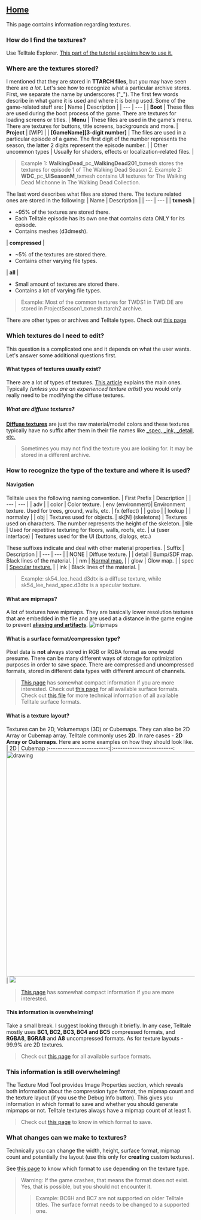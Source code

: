 ## [Home](/wiki/home.md)

This page contains information regarding textures.

### How do I find the textures?
Use Telltale Explorer. [This part of the tutorial explains how to use it.](/wiki/tutorial_part1/tutorial_part_1.md)

### Where are the textures stored?
I mentioned that they are stored in **TTARCH files**, but you may have seen there are *a lot*. Let's see how to recognize what a particular archive stores.
First, we separate the name by underscores ("_").
The first few words describe in what game it is used and where it is being used.
Some of the game-related stuff are:
| Name | Description |
| --- | --- |
| **Boot** | These files are used during the boot process of the game. There are textures for loading screens or titles.
| **Menu** | These files are used in the game's menu. There are textures for buttons, title screens, backgrounds and more.
| **Project** | [WIP] |
| **[GameName][3-digit number]** | The files are used in a particular episode of a game. The first digit of the number represents the season, the latter 2 digits represent the episode number. |
| Other uncommon types | Usually for shaders, effects or localization-related files. |
> Example 1: **WalkingDead**\_pc\_**WalkingDead201**_txmesh stores the textures for episode 1 of The Walking Dead Season 2.
> Example 2: **WDC**\_pc\_**UISeasonM**_txmesh contains UI textures for The Walking Dead Michonne in The Walking Dead Collection.

The last word describes what files are stored there. The texture related ones are stored in the following:
| Name | Description |
| --- | --- |
| **txmesh** | <ul><li>~95% of the textures are stored there.</li><li>Each Telltale episode has its own one that contains data ONLY for its episode.</li><li>Contains meshes (d3dmesh).</li></ul>
| **compressed** | <ul><li>~5% of the textures are stored there.</li><li>Contains other varying file types.</li></ul>
| **all** |<ul><li>Small amount of textures are stored there.</li><li>Contains a lot of varying file types.</li></ul>
> Example: Most of the common textures for TWDS1 in TWD:DE are stored in ProjectSeason1_txmesh.ttarch2 archive.

There are other types or archives and Telltale types. Check out [this page](/wiki/articles/ttarch.md)

### Which textures do I need to edit?
This question is a complicated one and it depends on what the user wants. Let's answer some additional questions first.

#### What types of textures usually exist?
There are a lot of types of textures. [This article](https://www.reallusion.com/iclone/help/iclone3/15_multiple_channel_texture_mapping/types_of_maps.htm) explains the main ones. Typically *(unless you are an experienced texture artist)* you would only really need to be modifying the diffuse textures. 

##### What are diffuse textures?
**[Diffuse textures](https://www.reallusion.com/iclone/help/iclone3/15_multiple_channel_texture_mapping/types_of_maps.htm)** are just the raw material/model colors and these textures typically have no suffix after them in their file names like [_spec, _ink, _detail, etc.](/wiki/articles/textures.md#navigation) 
> Sometimes you may not find the texture you are looking for. It may be stored in a different archive.

### How to recognize the type of the texture and where it is used? 
#### Navigation
Telltale uses the following naming convention.
| First Prefix | Description |
| --- | --- |
| adv |
| color | Color texture.
| env (environment)| Environment texture. Used for trees, ground, walls, etc.
| fx (effect) |
| gobo |
| lookup |
| normalxy |
| obj | Textures used for objects.
| sk[N] (skeletons) | Textures used on characters. The number represents the height of the skeleton.
| tile | Used for repetitive texturing for floors, walls, roofs, etc.
| ui (user interface) | Textures used for the UI (buttons, dialogs, etc.)

These suffixes indicate and deal with other material properties.
| Suffix | Description |
| --- | --- |
| NONE | Diffuse texture. |
| detail | Bump/SDF map. Black lines of the material. |
| nm | [Normal map.](https://en.wikipedia.org/wiki/Normal_mapping) |
| glow | Glow map. |
| spec | [Specular texture.]((https://www.modding-forum.com/guide/17-diffuse-specular-and-normal-maps/)) |
| ink | Black lines of the material. |

> Example: sk54_lee_head.d3dtx is a diffuse texture, while sk54_lee_head_spec.d3dtx is a specular texture.

#### What are mipmaps?
A lot of textures have mipmaps. They are basically lower resolution textures that are embedded in the file and are used at a distance in the game engine to prevent **[aliasing and artifacts](https://gdbooks.gitbooks.io/legacyopengl/content/Chapter7/mip1.png)**. 
![mipmaps](http://archive.gamedev.net/archive/reference/programming/features/dxmipmap/mipmaps.gif)

#### What is a surface format/compression type?
Pixel data is **not** always stored in RGB or RGBA format as one would presume. There can be many different ways of storage for optimization purposes in order to save space. There are compressed and uncompressed formats, stored in different data types with different amount of channels.
> [This page](https://www.khronos.org/opengl/wiki/Image_Format) has somewhat compact information if you are more interested. 
> Check out [this page](/wiki/articles/surfaces.md) for all available surface formats.
> Check out [this file](/DDS_D3DTX_Converter_GUI/DDS_D3DTX_Converter/Telltale/TelltaleEnums/T3SurfaceFormat.cs) for more technical information of all available Telltale surface formats.
 
 #### What is a texture layout?
Textures can be 2D, Volumemaps (3D) or Cubemaps. They can also be 2D Array or Cubemap array.
Telltale commonly uses **2D**. In rare cases - **2D Array or Cubemaps**.
Here are some examples on how they should look like.
| 2D             |  Cubemap
:-------------------------:|:-------------------------:
<img src="https://cdna.artstation.com/p/assets/images/images/014/294/748/large/grace-mericer-textureprac22.jpg?1543367842" alt="drawing" width="600"/> |  ![](https://learnopengl.com/img/advanced/cubemaps_skybox.png)

 > [This page](https://www.khronos.org/opengl/wiki/Texture#Theory) has somewhat compact information if you are more interested. 


#### This information is overwhelming!
Take a small break. I suggest looking through it briefly.
In any case, Telltale mostly uses **BC1, BC2, BC3, BC4 and BC5** compressed formats, and **RGBA8**, **BGRA8** and **A8** uncompressed formats.
As for texture layouts - 99.9% are 2D textures.
> Check out [this page](/wiki/articles/surfaces.md) for all available surface formats.


### This information is still overwhelming!
The Texture Mod Tool provides Image Properties section, which reveals both information about the compression type format, the mipmap count and the texture layout (if you use the Debug Info button). This gives you information in which format to save and whether you should generate mipmaps or not. Telltale textures always have a mipmap count of at least 1. 
> Check out [this page](/wiki/articles/surfaces.md) to know in which format to save.

### What changes can we make to textures?
Technically you can change the width, height, surface format, mipmap count and potentially the layout (use this only for **creating** custom textures).

See [this page](/wiki/articles/surfaces.md) to know which format to use depending on the texture type.
> Warning: If the game crashes, that means the format does not exist. Yes, that is possible, but you should not encounter it.
 >>Example: BC6H and BC7 are not supported on older Telltale titles. The surface format needs to be changed to a supported one.
 

